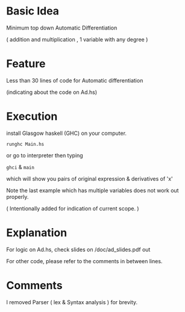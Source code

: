 
# Basic Idea

Minimum top down Automatic Differentiation 

( addition and multiplication , 1 variable with any degree )

# Feature

Less than 30 lines of code for Automatic differentiation

(indicating about the code on Ad.hs)

# Execution

install Glasgow haskell (GHC) on your computer.

`runghc Main.hs`

or go to interpreter then typing 

`ghci` & `main`

which will show you pairs of original expression & derivatives of 'x'

Note the last example which has multiple variables does not work out properly.

( Intentionally added for indication of current scope. )

# Explanation

For logic on Ad.hs, check slides on /doc/ad_slides.pdf out

For other code, please refer to the comments in between lines.

# Comments

I removed Parser ( lex & Syntax analysis ) for brevity.



